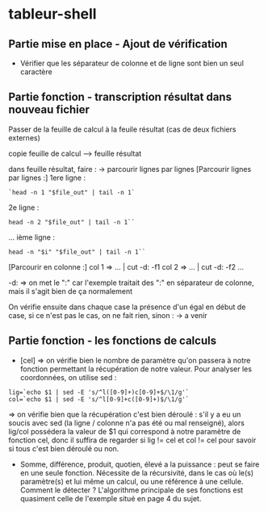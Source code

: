 # tableur-shell

## Partie mise en place - Ajout de vérification
- Vérifier que les séparateur de colonne et de ligne sont bien un seul caractère

## Partie fonction - transcription résultat dans nouveau fichier
Passer de la feuille de calcul à la feuile résultat (cas de deux fichiers externes)

copie feuille de calcul --> feuille résultat

dans feuille résultat, faire :
-> parcourir lignes par lignes
[Parcourir lignes par lignes :]
1ere ligne : 
```Shell
`head -n 1 "$file_out" | tail -n 1`
```
2e ligne : 
```Shell
head -n 2 "$file_out" | tail -n 1``
```
...
ième ligne : 
```Shell
head -n "$i" "$file_out" | tail -n 1``
```

[Parcourir en colonne :]
col 1 => ... | cut -d: -f1
col 2 => ... | cut -d: -f2
...

-d: => on met le ":" car l'exemple traitait des ":" en séparateur de colonne, mais il s'agit bien de ça normalement


On vérifie ensuite dans chaque case la présence d'un égal en début de case, si ce n'est pas le cas, on ne fait rien, sinon :
-> a venir


## Partie fonction - les fonctions de calculs
- [cel] => on vérifie bien le nombre de paramètre qu'on passera à notre fonction permettant la récupération de notre valeur.
Pour analyser les coordonnées, on utilise sed :
```Shell
lig=`echo $1 | sed -E 's/^l([0-9]+)c[0-9]+$/\1/g'`
col=`echo $1 | sed -E 's/^l[0-9]+c([0-9]+)$/\1/g'`
```

=> on vérifie bien que la récupération c'est bien déroulé :
s'il y a eu un soucis avec sed (la ligne / colonne n'a pas été ou mal renseigné), alors lig/col possédera la valeur de $1 qui correspond à notre paramètre de fonction cel, donc il suffira de regarder si lig != cel et col != cel pour savoir si tous c'est bien déroulé ou non.


- Somme, différence, produit, quotien, élevé a la puissance : peut se faire en une seule fonction. Nécessite de la récursivité, dans le cas où le(s) paramètre(s) et lui même un calcul, ou une référence à une cellule. 
Comment le détecter ? 
L'algorithme principale de ses fonctions est quasiment celle de l'exemple situé en page 4 du sujet.
